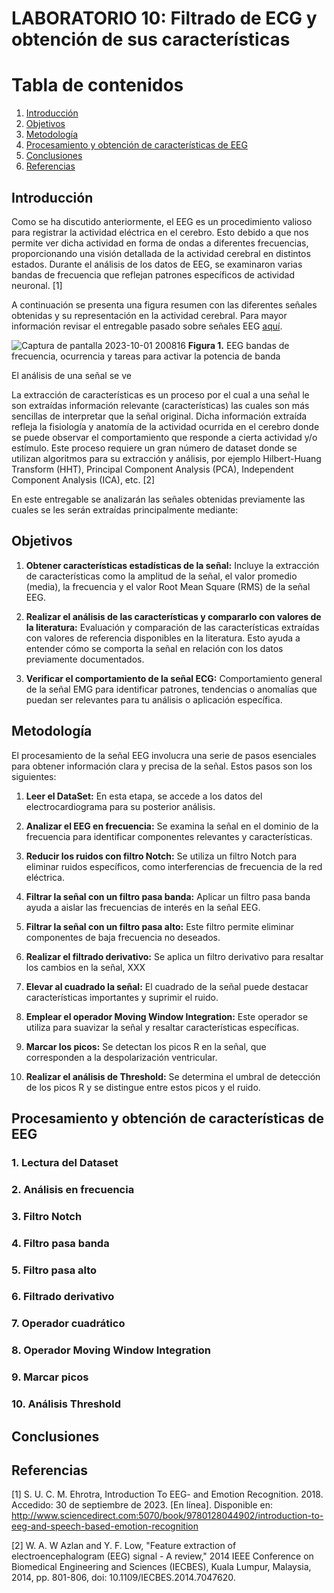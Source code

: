 # LABORATORIO 10: Filtrado de ECG y obtención de sus características
# **Tabla de contenidos**

1. [Introducción](#id1)
2. [Objetivos](#id2)
3. [Metodología](#id3)
4. [Procesamiento y obtención de características de EEG](#id4)
5. [Conclusiones](#id5)
6. [Referencias](#id6)
   
## **Introducción** <a name="id1"></a>

Como se ha discutido anteriormente, el EEG es un procedimiento valioso para registrar la actividad eléctrica en el cerebro. Esto debido a que nos permite ver dicha actividad en forma de ondas a diferentes frecuencias, proporcionando una visión detallada de la actividad cerebral en distintos estados. Durante el análisis de los datos de EEG, se examinaron varias bandas de frecuencia que reflejan patrones específicos de actividad neuronal. [1]

A continuación se presenta una figura resumen con las diferentes señales obtenidas y su representación en la actividad cerebral. Para mayor información revisar el entregable pasado sobre señales EEG [aquí](https://github.com/ldachirre/IntroSenalesBiomedicas/tree/8d0f69448327d5be9a3340be16b55933ab11a1d4/ISB/Laboratorio%206%20-%20EEG).

![Captura de pantalla 2023-10-01 200816](https://github.com/ldachirre/IntroSenalesBiomedicas/assets/67986101/3491545d-f923-4ba3-9c86-8a0a17b9562d) 
**Figura 1.** EEG bandas de frecuencia, ocurrencia y tareas para activar la potencia de banda

El análisis de una señal se ve 

La extracción de características es un proceso por el cual a una señal le son extraídas información relevante (características) las cuales son más sencillas de interpretar que la señal original. Dicha información extraída refleja la fisiología y anatomía de la actividad ocurrida en el cerebro donde se puede observar el comportamiento que responde a cierta actividad y/o estímulo. Este proceso requiere un gran número de dataset donde se utilizan algoritmos para su extracción y análisis, por ejemplo Hilbert-Huang Transform (HHT), Principal Component Analysis (PCA), Independent Component Analysis (ICA), etc. [2]

En este entregable se analizarán las señales obtenidas previamente las cuales se les serán extraídas principalmente mediante:



## **Objetivos** <a name="id2"></a>
1. **Obtener características estadísticas de la señal:** Incluye la extracción de características como la amplitud de la señal, el valor promedio (media), la frecuencia y el valor Root Mean Square (RMS) de la señal EEG.

2. **Realizar el análisis de las características y compararlo con valores de la literatura:** Evaluación y comparación de las características extraídas con valores de referencia disponibles en la literatura. Esto ayuda a entender cómo se comporta la señal en relación con los datos previamente documentados.

3. **Verificar el comportamiento de la señal ECG:** Comportamiento general de la señal EMG para identificar patrones, tendencias o anomalías que puedan ser relevantes para tu análisis o aplicación específica.

## **Metodología** <a name="id3"></a>

El procesamiento de la señal EEG involucra una serie de pasos esenciales para obtener información clara y precisa de la señal. Estos pasos son los siguientes:

1. **Leer el DataSet:** En esta etapa, se accede a los datos del electrocardiograma para su posterior análisis.

2. **Analizar el EEG en frecuencia:** Se examina la señal en el dominio de la frecuencia para identificar componentes relevantes y características.

3. **Reducir los ruidos con filtro Notch:** Se utiliza un filtro Notch para eliminar ruidos específicos, como interferencias de frecuencia de la red eléctrica.

4. **Filtrar la señal con un filtro pasa banda:** Aplicar un filtro pasa banda ayuda a aislar las frecuencias de interés en la señal EEG.

5. **Filtrar la señal con un filtro pasa alto:** Este filtro permite eliminar componentes de baja frecuencia no deseados.

6. **Realizar el filtrado derivativo:** Se aplica un filtro derivativo para resaltar los cambios en la señal, XXX

7. **Elevar al cuadrado la señal:** El cuadrado de la señal puede destacar características importantes y suprimir el ruido.

8. **Emplear el operador Moving Window Integration:** Este operador se utiliza para suavizar la señal y resaltar características específicas.

9. **Marcar los picos:** Se detectan los picos R en la señal, que corresponden a la despolarización ventricular.

10. **Realizar el análisis de Threshold:** Se determina el umbral de detección de los picos R y se distingue entre estos picos y el ruido.


## **Procesamiento y obtención de características de EEG** <a name="id4"></a>

### 1. Lectura del Dataset

### 2. Análisis en frecuencia

### 3. Filtro Notch

### 4. Filtro pasa banda

### 5. Filtro pasa alto

### 6. Filtrado derivativo

### 7. Operador cuadrático

### 8. Operador Moving Window Integration

### 9. Marcar picos

### 10. Análisis Threshold

## **Conclusiones** <a name="id5"></a>

## **Referencias** <a name="id6"></a>
[1] S. U. C. M. Ehrotra, Introduction To EEG- and Emotion Recognition. 2018. Accedido: 30 de septiembre de 2023. [En línea]. Disponible en: http://www.sciencedirect.com:5070/book/9780128044902/introduction-to-eeg-and-speech-based-emotion-recognition

[2] W. A. W Azlan and Y. F. Low, "Feature extraction of electroencephalogram (EEG) signal - A review," 2014 IEEE Conference on Biomedical Engineering and Sciences (IECBES), Kuala Lumpur, Malaysia, 2014, pp. 801-806, doi: 10.1109/IECBES.2014.7047620.


